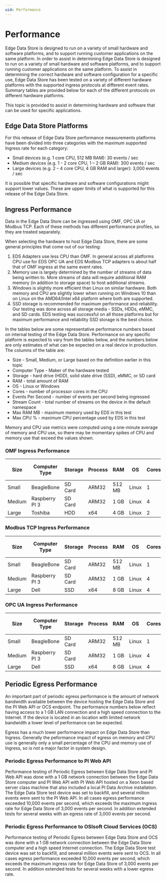 ```yaml
---
uid: Performance
---
```


# Performance

Edge Data Store is designed to run on a variety of small hardware and software platforms, and to support running customer applications on the same platform. In order to assist in determining Edge Data Store is designed to run on a variety of small hardware and software platforms, and to support running customer applications on the same platform. To assist in determining the correct hardware and software configuration for a specific use, Edge Data Store has been tested on a variety of different hardware platforms with the supported ingress protocols at different event rates. Summary tables are provided below for each of the different protocols on different hardware platforms.

This topic is provided to assist in determining hardware and software that can be used for specific applications.

## Edge Data Store Platforms

For this release of Edge Data Store performance measurements platforms have been divided into three categories with the maximum supported Ingress rate for each category:

* Small devices (e.g. 1 core CPU, 512 MB RAM): 30 events / sec
* Medium devices (e.g. 1 - 2 core CPU, 1 – 2 GB RAM): 300 events / sec
* Large devices (e.g. 2 – 4 core CPU, 4 GB RAM and larger): 3,000 events / sec

It is possible that specific hardware and software configurations might support lower values. These are upper limits of what is supported for this release of the Edge Data Store.

## Ingress Performance

Data in the Edge Data Store can be ingressed using OMF, OPC UA or Modbus TCP. Each of these methods has different performance profiles, so they are treated separately.

When selecting the hardware to host Edge Data Store, there are some general principles that come out of our testing:

1. EDS Adapters use less CPU than OMF. In general across all platforms CPU use for EDS OPC UA and EDS Modbus TCP adapters is about half that of OMF ingress at the same event rates.
2. Memory use is largely determined by the number of streams of data being written to. More streams of data will require additional RAM memory (in addition to storage space) to host additional streams.
3. Windows is slightly more efficient than Linux on similar hardware. Both memory and CPU are slightly lower when running on Windows 10 than on Linux on the AMD64/Intel x64 platform where both are supported. 
4. SSD storage is recommended for maximum performance and reliability. Our testing was done across all storage media - SSDs, HDDs, eMMC, and SD cards. EDS testing was successful on all those platforms but for maximum performance and reliability SSD storage is the best choice.

In the tables below are some representative performance numbers based on internal testing of the Edge Data Store. Performance on any specific platform is expected to vary from the tables below, and the numbers below are only estimates of what can be expected on a real device in production. The columns of the table are:

* Size - Small, Medium, or Large based on the definition earlier in this topic
* Computer Type - Maker of the hardware tested
* Storage - hard drive (HDD), solid state drive (SSD), eMMC, or SD card
* RAM - total amount of RAM
* OS - Linux or Windows
* Cores - number of processor cores in the CPU
* Events Per Second - number of events per second being ingressed
* Stream Count - total number of streams on the device in the default namespace
* Max RAM MB - maximum memory used by EDS in this test
* Max CPU % - maximum CPU percentage used by EDS in this test

Memory and CPU use metrics were computed using a one-minute average of memory and CPU use, so there may be momentary spikes of CPU and memory use that exceed the values shown.

### OMF Ingress Performance

|Size|Computer Type|Storage|Process|RAM|OS|Cores|Events Second|Stream Count|Max RAM MB|Max CPU %|
|--|--|--|--|--|--|--|--|--|--|--|
|Small|BeagleBone|SD Card|ARM32|512 MB|Linux|1|2|30|130|90|
|Medium|Raspberry PI 3|SD Card|ARM32|1 GB|Linux|4|300|300|202|50|
|Large|Toshiba|HDD|x64|4 GB|Linux|2|1500|3000|912|90|

### Modbus TCP Ingress Performance

|Size|Computer Type|Storage|Process|RAM|OS|Cores|Events Second|Stream Count|Max RAM MB|Max CPU %|
|--|--|--|--|--|--|--|--|--|--|--|
|Small|BeagleBone|SD Card|ARM32|512 MB|Linux|1|15|30|120|65|
|Medium|Raspberry PI 3|SD Card|ARM32|1 GB|Linux|4|38|300|200|30|
|Large|Dell|SSD|x64|8 GB|Linux|4|1500|3000|950|90|

### OPC UA Ingress Performance

|Size|Computer Type|Storage|Process|RAM|OS|Cores|Events Second|Stream Count|Max RAM MB|Max CPU %|
|--|--|--|--|--|--|--|--|--|--|--|
|Small|BeagleBone|SD Card|ARM32|512 MB|Linux|1|50|50|150|95|
|Medium|Raspberry PI 3|SD Card|ARM32|1 GB|Linux|4|300|300|220|30|
|Large|Dell|SSD|x64|8 GB|Linux|4|3000|3000|1100|34|

## Periodic Egress Performance

An important part of periodic egress performance is the amount of network bandwidth available between the device hosting the Edge Data Store and the PI Web API or OCS endpoint. The performance numbers below reflect having access to a 1 GB LAN connection and a high speed connection to the Internet. If the device is located in an location with limited network bandwidth a lower level of performance can be expected.

Egress has a much lower performance impact on Edge Data Store than Ingress. Generally the peformance impact of egress on memory and CPU use is generally only a small percentage of the CPU and memory use of Ingress, so is not a major factor in system design.

### Periodic Egress Performance to PI Web API

Performance testing of Periodic Egress between Edge Data Store and PI Web API was done with a 1 GB network connection between the Edge Data Store computer and PI Web API with PI Web API hosted on a Xeon based server class machine that also included a local PI Data Archive installation. The Edge Data Store test device was set to backfill, and several million events were sent to the PI Web API. In all cases egress performance exceeded 10,000 events per second, which exceeds the maximum ingress rate for Edge Data Store of 3,000 events per second. In addition extended tests for several weeks with an egress rate of 3,000 events per second.

### Periodic Egress Performance to OSIsoft Cloud Services (OCS)

Performance testing of Periodic Egress between Edge Data Store and OCS was done with a 1 GB network connection between the Edge Data Store computer and a high speed Internet connection. The Edge Data Store test device was set to backfill, and several million events were sent to OCS. In all cases egress performance exceeded 10,000 events per second, which exceeds the maximum ingress rate for Edge Data Store of 3,000 events per second. In addition extended tests for several weeks with a lower egress rate.
